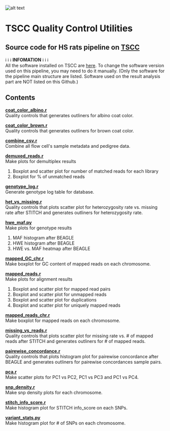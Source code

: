 ![alt text](https://secureservercdn.net/198.71.233.106/h9j.d46.myftpupload.com/wp-content/uploads/2019/09/palmerlab-logo.png)
# TSCC Quality Control Utilities
## Source code for HS rats pipeline on [TSCC](https://www.sdsc.edu/support/user_guides/tscc.html)
:information_source: :information_source: :information_source:  **INFOMATION** :information_source: :information_source: :information_source:  
All the software installed on TSCC are [here](https://aapalmer-lab.slack.com/files/T0JULRU14/FPS2923NU). To change the software version used on this pipeline, you may need to do it manually. (Only the software for the pipeline main structure are listed. Software used on the result analysis part are NOT listed on this Github.)  

## Contents
**[coat_color_albino.r](coat_color_albino.r)**  
Quality controls that generates outliners for albino coat color.  

**[coat_color_brown.r](coat_color_albino.r)**  
Quality controls that generates outliners for brown coat color.  

**[combine_csv.r](combine_csv.r)**  
Combine all flow cell's sample metadata and pedigree data.  

**[demuxed_reads.r](demux_reads.r)**  
Make plots for demultiplex results
1. Boxplot and scatter plot for number of matched reads for each library
2. Boxplot for % of unmatched reads  

**[genotype_log.r](genotype_log.r)**  
Generate genotype log table for database.  

**[het_vs_missing.r](het_vs_missing.r)**  
Quality controls that plots scatter plot for heterozygosity rate vs. missing rate after STITCH and generates outliners for heterozygosity rate.  

**[hwe_maf.py](hwe_maf.py)**  
Make plots for genotype results  
1. MAF histogram after BEAGLE
2. HWE histogram after BEAGLE
3. HWE vs. MAF heatmap after BEAGLE

**[mapped_GC_chr.r](mapped_GC_chr.r)**  
Make boxplot for GC content of mapped reads on each chromosome.  

**[mapped_reads.r](mapped_reads.r)**  
Make plots for alignment results
1. Boxplot and scatter plot for mapped read pairs
2. Boxplot and scatter plot for unmapped reads
3. Boxplot and scatter plot for duplications
4. Boxplot and scatter plot for uniquely mapped reads

**[mapped_reads_chr.r](mapped_reads_chr.r)**  
Make boxplot for mapped reads on each chromosome.  

**[missing_vs_reads.r](missing_vs_reads.r)**  
Quality controls that plots scatter plot for missing rate vs. # of mapped reads after STITCH and generates outliners for # of mapped reads.  

**[pairewise_concordance.r](pairewise_concordance.r)**  
Quality controls that plots histogram plot for pairewise concordance after BEAGLE and generates outliners for pairewise concordances sample pairs.  

**[pca.r](pca.r)**  
Make scatter plots for PC1 vs PC2, PC1 vs PC3 and PC1 vs PC4.  

**[snp_density.r](snp_density.r)**  
Make snp density plots for each chromosome.  

**[stitch_info_score.r](stitch_info_score.r)**  
Make histogram plot for STITCH info_score on each SNPs.  

**[variant_stats.py](variant_stats.py)**  
Make histogram plot for # of SNPs on each chromosome.  